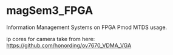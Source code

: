 # magSem3_FPGA

Information Management Systems on FPGA
Pmod MTDS usage.

ip cores for camera take from here: https://github.com/honording/ov7670_VDMA_VGA